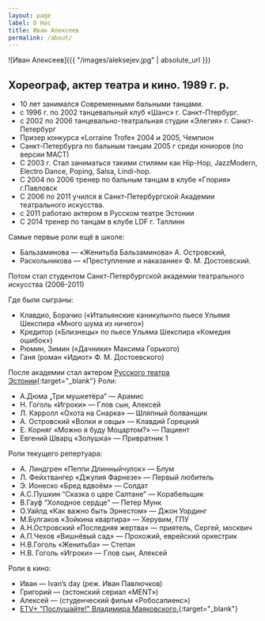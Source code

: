 ```yaml
---
layout: page
label: О Нас
title: Иван Алексеев
permalink: /about/
---
```


![Иван Алексеев]({{ "/images/aleksejev.jpg" | absolute_url }})

## Хореограф, актер театра и кино. 1989 г. р.

- 10 лет занимался Современными бальными танцами.
- с 1996 г. по 2002 танцевальный клуб «Шанс» г. Санкт-Птербург.
- с 2002 по 2006  танцевально-театральная студии «Элегия» г. Санкт-Петербург
- Призер конкурса «Lorraine Trofe» 2004 и 2005, Чемпион
- Санкт-Петербурга по бальным танцам 2005 г среди юниоров (по версии МАСТ)
- С 2003 г. Стал заниматься такими стилями как Hip-Hop, JazzModern, Electro Dance, Poping, Salsa, Lindi-hop.
- С 2004 по 2006 тренер по бальным танцам в клубе «Глория» г.Павловск
- C 2006 по 2011 учился в Санкт-Петербургской Академии театрального искусства.
- с 2011 работаю актером в Русском театре Эстонии
- С 2014 тренер по танцам в клубе LDF г. Таллинн


Самые первые роли ещё в школе:
- Бальзаминова — «Женитьба Бальзаминова» А. Островский,
- Раскольникова — «Преступление и наказание» Ф. М. Достоевский.

Потом стал студентом Санкт-Петербургской академии театрального искусства (2006-2011)

Где были сыграны:

- Клавдио, Борачио («Итальянские каникулы»по пьесе Ульямя Шекспира «Много шума из ничего»)
- Кредитор («Близнецы» по пьесе Ульяма Шекспира «Комедия ошибок»)
- Рюмин, Зимин («Дачники» Максима Горького)
- Ганя (роман «Идиот» Ф. М. Достоевского)

После академии стал актером [Русского театра Эстонии](https://veneteater.ee/?people=иван-алексеев){:target="_blank"}
Роли:

- А.Дюма „Три мушкетёра“ — Арамис
- Н. Гоголь «Игроки» — Глов сын, Алексей
- Л. Кэрролл «Охота на Снарка» — Шляпный болванщик
- А. Островский «Волки и овцы» — Клавдий Горецкий
- Е. Корняг «Можно я буду Моцартом?» — Пациент
- Евгений Шварц «Золушка» — Привратник 1


Роли текущего репертуара:

- А. Линдгрен «Пеппи Длинныйчулок» — Блум
- Л. Фейхтвангер «Джулия Фарнезе» — Первый любитель
- Э. Ионеско «Бред вдвоём» — Солдат
- А.С.Пушкин “Сказка о царе Салтане” — Корабельщик
- В.Гауф “Холодное сердце” — Петер Мунк
- О.Уайлд «Как важно быть Эрнестом» — Джон Уординг
- М.Булгаков «Зойкина квартира» — Херувим, ГПУ
- А.Н.Островский «Последняя жертва» — приятель, Сергей, москвич
- А.П.Чехов «Вишнёвый сад» — Прохожий, еврейский оркестрик
- Н.В.Гоголь  «Женитьба» — Степан
- Н.В. Гоголь «Игроки» — Глов сын, Алексей


Роли в кино:

- Иван — Ivan’s day (реж. Иван Павлючков)
- Григорий — (эстонский сериал «MENT»)
- Алексей — (студенческий фильм «Робосапиенс»)
- [ETV+ "Послушайте!" Владимира Маяковского.](https://etvpluss.err.ee/v/kultuur/my_world/videod/1ac03350-aba8-41b8-bb12-9db26ae862c1/my-world-akter-ivan-alekseev){:target="_blank"}